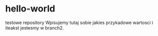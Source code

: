 # hello-world
testowe repository
Wpisujemy tutaj sobie jakies przykadowe wartosci i iteakst jestesmy w branch2. 
